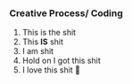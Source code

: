### Creative Process/ Coding ###
1. This is the shit
2. This **IS** shit
3. I am shit
4. Hold on I got this shit
5. I love this shit
:poop:
